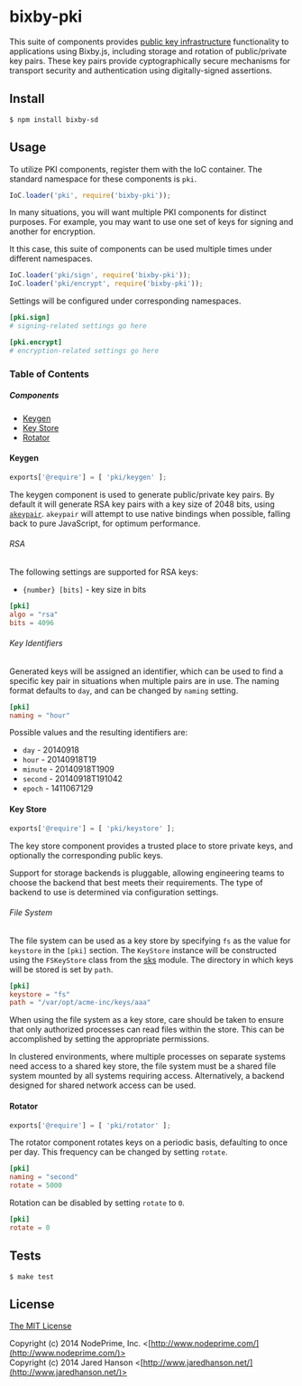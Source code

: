 # bixby-pki

This suite of components provides [public key infrastructure](http://en.wikipedia.org/wiki/Public_key_infrastructure)
functionality to applications using Bixby.js, including storage and rotation
of public/private key pairs.  These key pairs provide cyptographically secure
mechanisms for transport security and authentication using digitally-signed
assertions.

## Install

    $ npm install bixby-sd
    
## Usage

To utilize PKI components, register them with the IoC container.  The standard
namespace for these components is `pki`.

```javascript
IoC.loader('pki', require('bixby-pki'));
```

In many situations, you will want multiple PKI components for distinct purposes.
For example, you may want to use one set of keys for signing and another for
encryption.

It this case, this suite of components can be used multiple times under
different namespaces.

```javascript
IoC.loader('pki/sign', require('bixby-pki'));
IoC.loader('pki/encrypt', require('bixby-pki'));
```

Settings will be configured under corresponding namespaces.

```toml
[pki.sign]
# signing-related settings go here

[pki.encrypt]
# encryption-related settings go here
```

### Table of Contents

##### Components

  - [Keygen](#keygen)
  - [Key Store](#keystore)
  - [Rotator](#rotator)

#### Keygen

```javascript
exports['@require'] = [ 'pki/keygen' ];
```

The keygen component is used to generate public/private key pairs.  By
default it will generate RSA key pairs with a key size of 2048 bits, using
[`akeypair`](https://github.com/quartzjer/akeypair).  `akeypair` will attempt
to use native bindings when possible, falling back to pure JavaScript, for
optimum performance.

###### RSA

The following settings are supported for RSA keys:

  - `{number} [bits]` - key size in bits
  
```toml
[pki]
algo = "rsa"
bits = 4096
```

###### Key Identifiers

Generated keys will be assigned an identifier, which can be used to find a
specific key pair in situations when multiple pairs are in use.  The naming
format defaults to `day`, and can be changed by `naming` setting.

```toml
[pki]
naming = "hour"
```

Possible values and the resulting identifiers are:

  - `day` - 20140918
  - `hour` - 20140918T19
  - `minute` - 20140918T1909
  - `second` - 20140918T191042
  - `epoch` - 1411067129

#### Key Store

```javascript
exports['@require'] = [ 'pki/keystore' ];
```

The key store component provides a trusted place to store private keys, and
optionally the corresponding public keys.

Support for storage backends is pluggable, allowing engineering teams to
choose the backend that best meets their requirements.  The type of backend to
use is determined via configuration settings.

###### File System

The file system can be used as a key store by specifying `fs` as the value
for `keystore` in the `[pki]` section.  The `KeyStore` instance will be
constructed using the `FSKeyStore` class from the [sks](https://github.com/jaredhanson/node-sks)
module.  The directory in which keys will be stored is set by `path`.

```toml
[pki]
keystore = "fs"
path = "/var/opt/acme-inc/keys/aaa"
```

When using the file system as a key store, care should be taken to ensure that
only authorized processes can read files within the store.  This can be
accomplished by setting the appropriate permissions.

In clustered environments, where multiple processes on separate systems need
access to a shared key store, the file system must be a shared file system
mounted by all systems requiring access.  Alternatively, a backend designed
for shared network access can be used.

#### Rotator

```javascript
exports['@require'] = [ 'pki/rotator' ];
```

The rotator component rotates keys on a periodic basis, defaulting to once per
day.  This frequency can be changed by setting `rotate`.

```toml
[pki]
naming = "second"
rotate = 5000
```

Rotation can be disabled by setting `rotate` to `0`.

```toml
[pki]
rotate = 0
```


## Tests

    $ make test

## License

[The MIT License](http://opensource.org/licenses/MIT)

Copyright (c) 2014 NodePrime, Inc. <[http://www.nodeprime.com/](http://www.nodeprime.com/)>  
Copyright (c) 2014 Jared Hanson <[http://www.jaredhanson.net/](http://www.jaredhanson.net/)>
